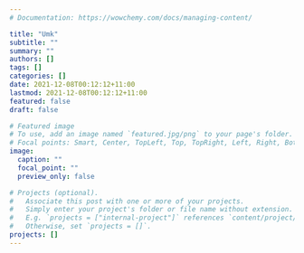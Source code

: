 ```yaml
---
# Documentation: https://wowchemy.com/docs/managing-content/

title: "Umk"
subtitle: ""
summary: ""
authors: []
tags: []
categories: []
date: 2021-12-08T00:12:12+11:00
lastmod: 2021-12-08T00:12:12+11:00
featured: false
draft: false

# Featured image
# To use, add an image named `featured.jpg/png` to your page's folder.
# Focal points: Smart, Center, TopLeft, Top, TopRight, Left, Right, BottomLeft, Bottom, BottomRight.
image:
  caption: ""
  focal_point: ""
  preview_only: false

# Projects (optional).
#   Associate this post with one or more of your projects.
#   Simply enter your project's folder or file name without extension.
#   E.g. `projects = ["internal-project"]` references `content/project/deep-learning/index.md`.
#   Otherwise, set `projects = []`.
projects: []
---
```

